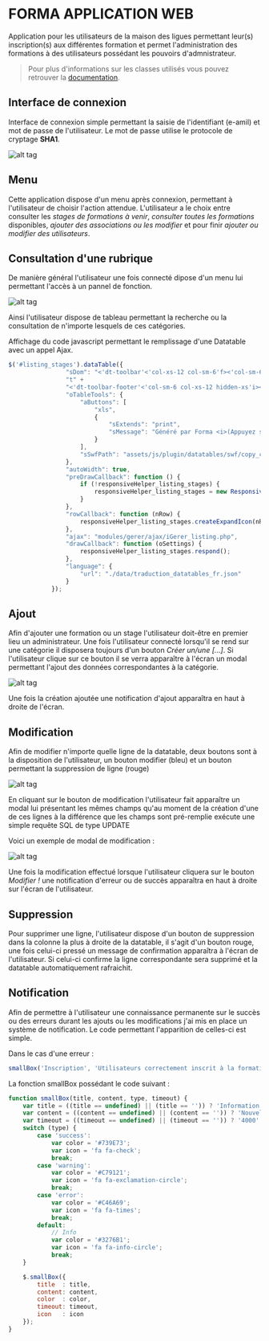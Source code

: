 # FORMA APPLICATION WEB
Application pour les utilisateurs de la maison des ligues permettant leur(s) inscription(s) aux différentes formation et permet l'administration des formations à des utilisateurs possédant les pouvoirs d'admnistrateur.

>Pour plus d'informations sur les classes utilisés vous pouvez retrouver la [documentation](http://www.francois-garcia.ws/formaweb_doc/).

## Interface de connexion

Interface de connexion simple permettant la saisie de l'identifiant (e-amil) et mot de passe de l'utilisateur.
Le mot de passe utilise le protocole de cryptage **SHA1**.

![alt tag](https://i.gyazo.com/41ab36ecc2679217231fdd3fb64c5ed8.png)


## Menu

Cette application dispose d'un menu après connexion, permettant à l'utilisateur de choisir l'action attendue.
L'utilisateur a le choix entre consulter les *stages de formations à venir*, *consulter toutes les formations* disponibles, *ajouter des associations ou les modifier* et pour finir *ajouter ou modifier des utilisateurs*.

## Consultation d'une rubrique

De manière général l'utilisateur une fois connecté dipose d'un menu lui permettant l'accès à un pannel de fonction.

![alt tag](https://i.gyazo.com/ee9f56dcb4ea62ddb6b0e0536fb80065.png)

Ainsi l'utilisateur dispose de tableau permettant la recherche ou la consultation de n'importe lesquels de ces catégories.


Affichage du code javascript permettant le remplissage d'une Datatable avec un appel Ajax.
``` javascript
$('#listing_stages').dataTable({
                "sDom": "<'dt-toolbar'<'col-xs-12 col-sm-6'f><'col-sm-6 col-xs-6 hidden-xs'T>r>" +
                "t" +
                "<'dt-toolbar-footer'<'col-sm-6 col-xs-12 hidden-xs'i><'col-sm-6 col-xs-12'p>>",
                "oTableTools": {
                    "aButtons": [
                        "xls",
                        {
                            "sExtends": "print",
                            "sMessage": "Généré par Forma <i>(Appuyez sur Echap pour fermer)</i>"
                        }
                    ],
                    "sSwfPath": "assets/js/plugin/datatables/swf/copy_csv_xls_pdf.swf"
                },
                "autoWidth": true,
                "preDrawCallback": function () {
                    if (!responsiveHelper_listing_stages) {
                        responsiveHelper_listing_stages = new ResponsiveDatatablesHelper($('#listing_stages'), breakpointDefinition);
                    }
                },
                "rowCallback": function (nRow) {
                    responsiveHelper_listing_stages.createExpandIcon(nRow);
                },
                "ajax": "modules/gerer/ajax/iGerer_listing.php",
                "drawCallback": function (oSettings) {
                    responsiveHelper_listing_stages.respond();
                },
                "language": {
                    "url": "./data/traduction_datatables_fr.json"
                }
            });
```

## Ajout

Afin d'ajouter une formation ou un stage l'utilisateur doit-être en premier lieu un administrateur.
Une fois l'utilisateur connecté lorsqu'il se rend sur une catégorie il disposera toujours d'un bouton *Créer un/une [...]*.
Si l'utilisateur clique sur ce bouton il se verra apparaître à l'écran un modal permettant l'ajout des données correspondantes à la catégorie.

![alt tag](https://i.gyazo.com/1a661a2ec2d76ae6b553a61283f909d8.png)

Une fois la création ajoutée une notification d'ajout apparaîtra en haut à droite de l'écran.

## Modification

Afin de modifier n'importe quelle ligne de la datatable, deux boutons sont à la disposition de l'utilisateur, un bouton modifier (bleu) et un bouton permettant la suppression de ligne (rouge)

![alt tag](https://i.gyazo.com/606e963730ac6f446f8d8148e0a4ff0c.png)

En cliquant sur le bouton de modification l'utilisateur fait apparaître un modal lui présentant les mêmes champs qu'au moment de la création d'une de ces lignes à la différence que les champs sont pré-remplie exécute une simple requête SQL de type UPDATE

Voici un exemple de modal de modification : 

![alt tag](https://i.gyazo.com/d148628de3c3f9db9052a2af160dc245.png)

Une fois la modification effectué lorsque l'utilisateur cliquera sur le bouton *Modifier !* une notification d'erreur ou de succès apparaîtra en haut à droite sur l'écran de l'utilisateur.

## Suppression 

Pour supprimer une ligne, l'utilisateur dispose d'un bouton de suppression dans la colonne la plus à droite de la datatable, il s'agit d'un bouton rouge, une fois celui-ci pressé un message de confirmation apparaîtra à l'écran de l'utilisateur. Si celui-ci confirme la ligne correspondante sera supprimé et la datatable automatiquement rafraichit.

## Notification

Afin de permettre à l'utilisateur une connaissance permanente sur le succès ou des erreurs durant les ajouts ou les modifications j'ai mis en place un système de notification.
Le code permettant l'apparition de celles-ci est simple.

Dans le cas d'une erreur : 

``` javascript
smallBox('Inscription', 'Utilisateurs correctement inscrit à la formation.', 'error');
```

La fonction smallBox possédant le code suivant : 

``` javascript
function smallBox(title, content, type, timeout) {
    var title = ((title == undefined) || (title == '')) ? 'Information' : title;
    var content = ((content == undefined) || (content == '')) ? 'Nouvelle information' : content;
    var timeout = ((timeout == undefined) || (timeout == '')) ? '4000' : timeout;
    switch (type) {
        case 'success':
            var color = '#739E73';
            var icon = 'fa fa-check';
            break;
        case 'warning':
            var color = '#C79121';
            var icon = 'fa fa-exclamation-circle';
            break;
        case 'error':
            var color = '#C46A69';
            var icon = 'fa fa-times';
            break;
        default:
            // Info
            var color = '#3276B1';
            var icon = 'fa fa-info-circle';
            break;
    }

    $.smallBox({
        title  : title,
        content: content,
        color  : color,
        timeout: timeout,
        icon   : icon
    });
}
```

